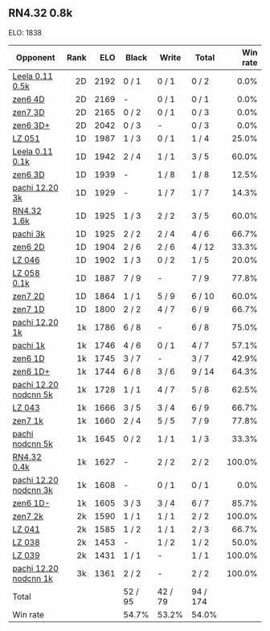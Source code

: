 ## RN4.32 0.8k ##

ELO: 1838

Opponent | Rank | ELO | Black | Write | Total | Win rate
---------|-----:|----:|-------|-------|-------|-------:
[Leela 0.11 0.5k](Leela%200.11%200.5k.md) | 2D | 2192 | 0 / 1 | 0 / 1 | 0 / 2 | 0.0%
[zen6 4D](zen6%204D.md) | 2D | 2169 | - | 0 / 1 | 0 / 1 | 0.0%
[zen7 3D](zen7%203D.md) | 2D | 2165 | 0 / 2 | 0 / 1 | 0 / 3 | 0.0%
[zen6 3D+](zen6%203D+.md) | 2D | 2042 | 0 / 3 | - | 0 / 3 | 0.0%
[LZ 051](LZ%20051.md) | 1D | 1987 | 1 / 3 | 0 / 1 | 1 / 4 | 25.0%
[Leela 0.11 0.1k](Leela%200.11%200.1k.md) | 1D | 1942 | 2 / 4 | 1 / 1 | 3 / 5 | 60.0%
[zen6 3D](zen6%203D.md) | 1D | 1939 | - | 1 / 8 | 1 / 8 | 12.5%
[pachi 12.20 3k](pachi%2012.20%203k.md) | 1D | 1929 | - | 1 / 7 | 1 / 7 | 14.3%
[RN4.32 1.6k](RN4.32%201.6k.md) | 1D | 1925 | 1 / 3 | 2 / 2 | 3 / 5 | 60.0%
[pachi 3k](pachi%203k.md) | 1D | 1925 | 2 / 2 | 2 / 4 | 4 / 6 | 66.7%
[zen6 2D](zen6%202D.md) | 1D | 1904 | 2 / 6 | 2 / 6 | 4 / 12 | 33.3%
[LZ 046](LZ%20046.md) | 1D | 1902 | 1 / 3 | 0 / 2 | 1 / 5 | 20.0%
[LZ 058 0.1k](LZ%20058%200.1k.md) | 1D | 1887 | 7 / 9 | - | 7 / 9 | 77.8%
[zen7 2D](zen7%202D.md) | 1D | 1864 | 1 / 1 | 5 / 9 | 6 / 10 | 60.0%
[zen7 1D](zen7%201D.md) | 1D | 1800 | 2 / 2 | 4 / 7 | 6 / 9 | 66.7%
[pachi 12.20 1k](pachi%2012.20%201k.md) | 1k | 1786 | 6 / 8 | - | 6 / 8 | 75.0%
[pachi 1k](pachi%201k.md) | 1k | 1746 | 4 / 6 | 0 / 1 | 4 / 7 | 57.1%
[zen6 1D](zen6%201D.md) | 1k | 1745 | 3 / 7 | - | 3 / 7 | 42.9%
[zen6 1D+](zen6%201D+.md) | 1k | 1744 | 6 / 8 | 3 / 6 | 9 / 14 | 64.3%
[pachi 12.20 nodcnn 5k](pachi%2012.20%20nodcnn%205k.md) | 1k | 1728 | 1 / 1 | 4 / 7 | 5 / 8 | 62.5%
[LZ 043](LZ%20043.md) | 1k | 1666 | 3 / 5 | 3 / 4 | 6 / 9 | 66.7%
[zen7 1k](zen7%201k.md) | 1k | 1660 | 2 / 4 | 5 / 5 | 7 / 9 | 77.8%
[pachi nodcnn 5k](pachi%20nodcnn%205k.md) | 1k | 1645 | 0 / 2 | 1 / 1 | 1 / 3 | 33.3%
[RN4.32 0.4k](RN4.32%200.4k.md) | 1k | 1627 | - | 2 / 2 | 2 / 2 | 100.0%
[pachi 12.20 nodcnn 3k](pachi%2012.20%20nodcnn%203k.md) | 1k | 1608 | - | 0 / 1 | 0 / 1 | 0.0%
[zen6 1D-](zen6%201D-.md) | 1k | 1605 | 3 / 3 | 3 / 4 | 6 / 7 | 85.7%
[zen7 2k](zen7%202k.md) | 2k | 1590 | 1 / 1 | 1 / 1 | 2 / 2 | 100.0%
[LZ 041](LZ%20041.md) | 2k | 1585 | 1 / 2 | 1 / 1 | 2 / 3 | 66.7%
[LZ 038](LZ%20038.md) | 2k | 1453 | - | 1 / 2 | 1 / 2 | 50.0%
[LZ 039](LZ%20039.md) | 2k | 1431 | 1 / 1 | - | 1 / 1 | 100.0%
[pachi 12.20 nodcnn 1k](pachi%2012.20%20nodcnn%201k.md) | 3k | 1361 | 2 / 2 | - | 2 / 2 | 100.0%
Total | | | 52 / 95 | 42 / 79 | 94 / 174 | 
Win rate| | | 54.7% | 53.2% | 54.0% | 
